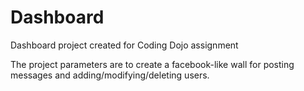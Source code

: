# Dashboard
Dashboard project created for Coding Dojo assignment

The project parameters are to create a facebook-like wall for posting messages and adding/modifying/deleting users.
